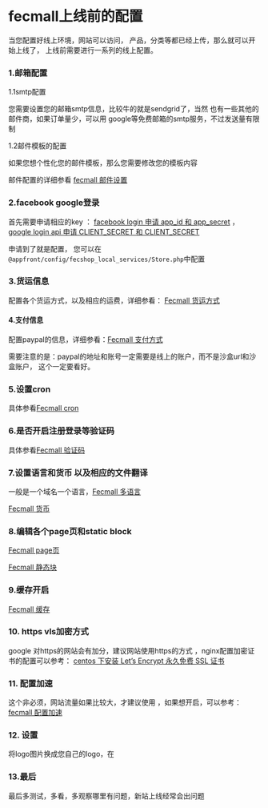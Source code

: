 fecmall上线前的配置
============


当您配置好线上环境，网站可以访问，
产品，分类等都已经上传，那么就可以开始上线了，
上线前需要进行一系列的线上配置。

### 1.邮箱配置

1.1smtp配置

您需要设置您的邮箱smtp信息，比较牛的就是sendgrid了，当然
也有一些其他的邮件商，如果订单量少，可以用
google等免费邮箱的smtp服务，不过发送量有限制

1.2邮件模板的配置

如果您想个性化您的邮件模板，那么您需要修改您的模板内容

邮件配置的详细参看 [fecmall 邮件设置](http://www.fecshop.com/doc/fecshop-guide/instructions/cn-2.0/guide-fecmall_email.html)


### 2.facebook google登录

首先需要申请相应的key ：
[facebook login 申请 app_id 和 app_secret](http://blog.csdn.net/terry_water/article/details/55095721)
，
[google login api 申请 CLIENT_SECRET 和 CLIENT_SECRET ](http://blog.csdn.net/terry_water/article/details/55095209)

申请到了就是配置，
您可以在`@appfront/config/fecshop_local_services/Store.php`中配置
 
### 3.货运信息

配置各个货运方式，以及相应的运费，详细参看：
[Fecmall 货运方式](http://www.fecshop.com/doc/fecshop-guide/instructions/cn-2.0/guide-fecmall_shipping_method.html)

#### 4.支付信息

配置paypal的信息，详细参看：[Fecmall 支付方式](http://www.fecshop.com/doc/fecshop-guide/instructions/cn-2.0/guide-fecmall_payment_method.html)

需要注意的是：paypal的地址和账号一定需要是线上的账户，而不是沙盒url和沙盒账户，
这个一定要看好。


### 5.设置cron 

具体参看[Fecmall cron](http://www.fecshop.com/doc/fecshop-guide/instructions/cn-2.0/guide-fecmall_cron_script.html)

### 6.是否开启注册登录等验证码

具体参看[Fecmall 验证码](http://www.fecshop.com/doc/fecshop-guide/instructions/cn-2.0/guide-fecmall_yzm.html)

### 7.设置语言和货币 以及相应的文件翻译

一般是一个域名一个语言，[Fecmall 多语言](http://www.fecshop.com/doc/fecshop-guide/instructions/cn-2.0/guide-fecmall_mutil_lang.html)

[Fecmall 货币](http://www.fecshop.com/doc/fecshop-guide/instructions/cn-2.0/guide-fecmall_currency.html)



### 8.编辑各个page页和static block

[Fecmall page页](http://www.fecshop.com/doc/fecshop-guide/instructions/cn-2.0/guide-fecmall_page.html)

[Fecmall 静态块](http://www.fecshop.com/doc/fecshop-guide/instructions/cn-2.0/guide-fecmall_static_block.html)

### 9.缓存开启

[Fecmall 缓存](http://www.fecshop.com/doc/fecshop-guide/instructions/cn-2.0/guide-fecmall_cache.html)

### 10. https  vls加密方式

google 对https的网站会有加分，建议网站使用https的方式
，nginx配置加密证书的配置可以参考：
[centos 下安装 Let’s Encrypt 永久免费 SSL 证书](http://www.fancyecommerce.com/2017/04/07/centos-%e4%b8%8b%e5%ae%89%e8%a3%85-lets-encrypt-%e6%b0%b8%e4%b9%85%e5%85%8d%e8%b4%b9-ssl-%e8%af%81%e4%b9%a6/)

### 11. 配置加速

这个非必须，网站流量如果比较大，才建议使用
，如果想开启，可以参考：[fecmall 配置加速](http://www.fecshop.com/doc/fecshop-guide/instructions/cn-2.0/guide-fecmall_config_speed.html)


### 12. 设置

将logo图片换成您自己的logo，在



### 13.最后

最后多测试，多看，多观察哪里有问题，新站上线经常会出问题




















